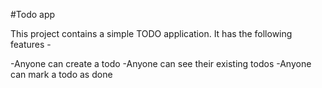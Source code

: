 #Todo app

This project contains a simple TODO application. It has the following features -

-Anyone can create a todo
-Anyone can see their existing todos
-Anyone can mark a todo as done
